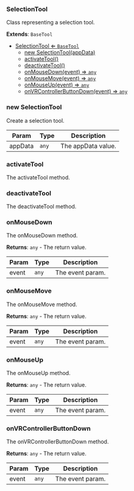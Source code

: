 <a name="SelectionTool"></a>

### SelectionTool 
Class representing a selection tool.


**Extends**: <code>BaseTool</code>  

* [SelectionTool ⇐ <code>BaseTool</code>](#SelectionTool)
    * [new SelectionTool(appData)](#new-SelectionTool)
    * [activateTool()](#activateTool)
    * [deactivateTool()](#deactivateTool)
    * [onMouseDown(event) ⇒ <code>any</code>](#onMouseDown)
    * [onMouseMove(event) ⇒ <code>any</code>](#onMouseMove)
    * [onMouseUp(event) ⇒ <code>any</code>](#onMouseUp)
    * [onVRControllerButtonDown(event) ⇒ <code>any</code>](#onVRControllerButtonDown)

<a name="new_SelectionTool_new"></a>

### new SelectionTool
Create a selection tool.


| Param | Type | Description |
| --- | --- | --- |
| appData | <code>any</code> | The appData value. |

<a name="SelectionTool+activateTool"></a>

### activateTool
The activateTool method.


<a name="SelectionTool+deactivateTool"></a>

### deactivateTool
The deactivateTool method.


<a name="SelectionTool+onMouseDown"></a>

### onMouseDown
The onMouseDown method.


**Returns**: <code>any</code> - The return value.  

| Param | Type | Description |
| --- | --- | --- |
| event | <code>any</code> | The event param. |

<a name="SelectionTool+onMouseMove"></a>

### onMouseMove
The onMouseMove method.


**Returns**: <code>any</code> - The return value.  

| Param | Type | Description |
| --- | --- | --- |
| event | <code>any</code> | The event param. |

<a name="SelectionTool+onMouseUp"></a>

### onMouseUp
The onMouseUp method.


**Returns**: <code>any</code> - The return value.  

| Param | Type | Description |
| --- | --- | --- |
| event | <code>any</code> | The event param. |

<a name="SelectionTool+onVRControllerButtonDown"></a>

### onVRControllerButtonDown
The onVRControllerButtonDown method.


**Returns**: <code>any</code> - The return value.  

| Param | Type | Description |
| --- | --- | --- |
| event | <code>any</code> | The event param. |


